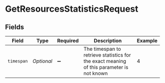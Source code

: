 # GetResourcesStatisticsRequest


## Fields

| Field                                                                                     | Type                                                                                      | Required                                                                                  | Description                                                                               | Example                                                                                   |
| ----------------------------------------------------------------------------------------- | ----------------------------------------------------------------------------------------- | ----------------------------------------------------------------------------------------- | ----------------------------------------------------------------------------------------- | ----------------------------------------------------------------------------------------- |
| `timespan`                                                                                | *Optional<Long>*                                                                          | :heavy_minus_sign:                                                                        | The timespan to retrieve statistics for<br/>the exact meaning of this parameter is not known<br/> | 4                                                                                         |
